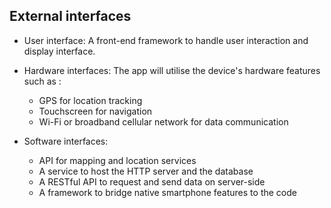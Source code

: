 ## External interfaces

- User interface:
A front-end framework to handle user interaction and display interface.

- Hardware interfaces: 
The app will utilise the device's hardware features such as :
  - GPS for location tracking
  - Touchscreen for navigation
  - Wi-Fi or broadband cellular network for data communication

- Software interfaces: 
  - API for mapping and location services
  - A service to host the HTTP server and the database
  - A RESTful API to request and send data on server-side
  - A framework to bridge native smartphone features to the code